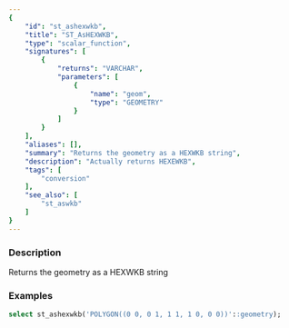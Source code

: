 ```yaml
---
{
    "id": "st_ashexwkb",
    "title": "ST_AsHEXWKB",
    "type": "scalar_function",
    "signatures": [
        {
            "returns": "VARCHAR",
            "parameters": [
                {
                    "name": "geom",
                    "type": "GEOMETRY"
                }
            ]
        }
    ],
    "aliases": [],
    "summary": "Returns the geometry as a HEXWKB string",
    "description": "Actually returns HEXEWKB",
    "tags": [
        "conversion"
    ],
    "see_also": [
        "st_aswkb"
    ]
}
---
```


### Description

Returns the geometry as a HEXWKB string

### Examples

```sql
select st_ashexwkb('POLYGON((0 0, 0 1, 1 1, 1 0, 0 0))'::geometry);
```